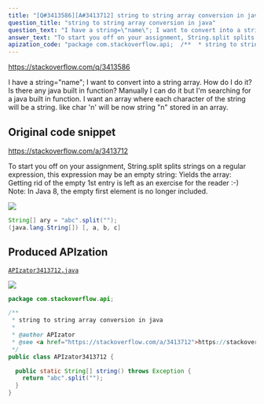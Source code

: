 ```yaml
---
title: "[Q#3413586][A#3413712] string to string array conversion in java"
question_title: "string to string array conversion in java"
question_text: "I have a string=\"name\"; I want to convert into a string array. How do I do it? Is there any java built in function? Manually I can do it but I'm searching for a java built in function. I want an array where each character of the string will be a string. like char 'n' will be now string \"n\" stored in an array."
answer_text: "To start you off on your assignment, String.split splits strings on a regular expression, this expression may be an empty string: Yields the array: Getting rid of the empty 1st entry is left as an exercise for the reader :-) Note: In Java 8, the empty first element is no longer included."
apization_code: "package com.stackoverflow.api;  /**  * string to string array conversion in java  *  * @author APIzator  * @see <a href=\"https://stackoverflow.com/a/3413712\">https://stackoverflow.com/a/3413712</a>  */ public class APIzator3413712 {    public static String[] string() throws Exception {     return \"abc\".split(\"\");   } }"
---
```


https://stackoverflow.com/q/3413586

I have a string=&quot;name&quot;;
I want to convert into a string array.
How do I do it?
Is there any java built in function? Manually I can do it but I&#x27;m searching for a java built in function.
I want an array where each character of the string will be a string.
like char &#x27;n&#x27; will be now string &quot;n&quot; stored in an array.



## Original code snippet

https://stackoverflow.com/a/3413712

To start you off on your assignment, String.split splits strings on a regular expression, this expression may be an empty string:
Yields the array:
Getting rid of the empty 1st entry is left as an exercise for the reader :-)
Note: In Java 8, the empty first element is no longer included.

<div class="code-logo"><img src="/stackoverflow.png" /></div>

```java
String[] ary = "abc".split("");
(java.lang.String[]) [, a, b, c]
```

## Produced APIzation

[`APIzator3413712.java`](https://github.com/blind-papers/apization-temp-data/raw/main/search/APIzator3413712.java)

<div class="code-logo"><img src="/apizator.png" /></div>

```java
package com.stackoverflow.api;

/**
 * string to string array conversion in java
 *
 * @author APIzator
 * @see <a href="https://stackoverflow.com/a/3413712">https://stackoverflow.com/a/3413712</a>
 */
public class APIzator3413712 {

  public static String[] string() throws Exception {
    return "abc".split("");
  }
}

```